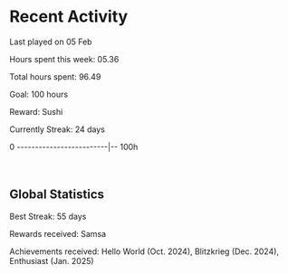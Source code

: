 # Recent Activity
Last played on 05 Feb  

Hours spent this week: 05.36  

Total hours spent: 96.49  

Goal: 100 hours  

Reward: Sushi  

Currently Streak: 24 days 

0 -------------------------|-- 100h  
<br><br>

## Global Statistics
Best Streak: 55 days

Rewards received: Samsa

Achievements received: Hello World (Oct. 2024), Blitzkrieg (Dec. 2024), Enthusiast (Jan. 2025)
